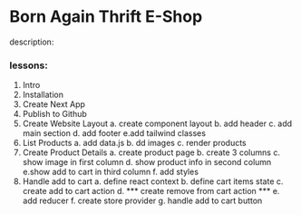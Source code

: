# Born Again Thrift E-Shop

description:
### lessons:
1. Intro
2. Installation
3. Create Next App
4. Publish to Github
5. Create Website Layout
    a. create component layout
    b. add header
    c. add main section
    d. add footer
    e.add tailwind classes
6. List Products
    a. add data.js
    b. dd images
    c. render products
7. Create Product Details
    a. create product page
    b. create 3 columns
    c. show image in first column
    d. show product info in second column
    e.show add to cart in third column
    f. add styles
8. Handle add to cart
    a. define react context
    b. define cart items state
    c. create add to cart action
    d. *** create remove from cart action ***
    e. add reducer
    f. create store provider
    g. handle add to cart button